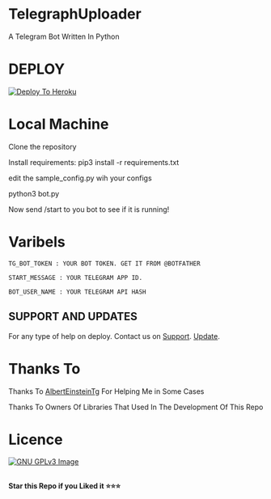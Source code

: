 # TelegraphUploader
A Telegram Bot Written In Python 

# DEPLOY

[![Deploy To Heroku](https://www.herokucdn.com/deploy/button.svg)](https://heroku.com/deploy?template=https://github.com/Wahyu213/TelegraphUploader/)

# Local Machine
Clone the repository

Install requirements: pip3 install -r requirements.txt

edit the sample_config.py wih your configs

python3 bot.py

Now send /start to you bot to see if it is running!


# Varibels

``TG_BOT_TOKEN : YOUR BOT TOKEN. GET IT FROM @BOTFATHER``

``START_MESSAGE : YOUR TELEGRAM APP ID.``

``BOT_USER_NAME : YOUR TELEGRAM API HASH``

## SUPPORT AND UPDATES

For any type of help on deploy. Contact us on [Support](https://t.me/OkaeriUserbot).
                                              [Update](https://t.menbzoning).

# Thanks To
Thanks To [AlbertEinsteinTg](https://github.com/AlbertEinsteinTg) For Helping Me in Some Cases

Thanks To Owners Of Libraries That Used In The Development Of This Repo
# Licence
[![GNU GPLv3 Image](https://www.gnu.org/graphics/gplv3-127x51.png)](http://www.gnu.org/licenses/gpl-3.0.en.html)  

##

**Star this Repo if you Liked it ⭐⭐⭐**
